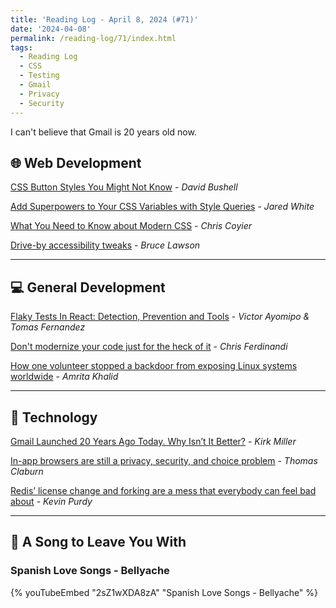 ```yaml
---
title: 'Reading Log - April 8, 2024 (#71)'
date: '2024-04-08'
permalink: /reading-log/71/index.html
tags:
  - Reading Log
  - CSS
  - Testing
  - Gmail
  - Privacy
  - Security
---
```


I can't believe that Gmail is 20 years old now.
<!-- excerpt -->

## 🌐 Web Development

[CSS Button Styles You Might Not Know](https://dbushell.com/2024/03/10/css-button-styles-you-might-not-know/) - *David Bushell*

[Add Superpowers to Your CSS Variables with Style Queries](https://thathtml.blog/2024/03/superpowered-container-style-queries/) - *Jared White*

[What You Need to Know about Modern CSS](https://frontendmasters.com/blog/what-you-need-to-know-about-modern-css-spring-2024-edition/) - *Chris Coyier*

[Drive-by accessibility tweaks](https://brucelawson.co.uk/2024/drive-by-accessibility-tweaks/) - *Bruce Lawson*

---

## 💻 General Development

[Flaky Tests In React: Detection, Prevention and Tools](https://semaphoreci.com/blog/flaky-react) - *Victor Ayomipo & Tomas Fernandez*

[Don't modernize your code just for the heck of it](https://gomakethings.com/dont-modernize-your-code-just-for-the-heck-of-it/) - *Chris Ferdinandi*

[How one volunteer stopped a backdoor from exposing Linux systems worldwide](https://www.theverge.com/2024/4/2/24119342/xz-utils-linux-backdoor-attempt) - *Amrita Khalid*

---

## 🔌 Technology

[Gmail Launched 20 Years Ago Today. Why Isn’t It Better?](https://www.insidehook.com/internet/gmail-launched-2024) - *Kirk Miller*

[In-app browsers are still a privacy, security, and choice problem](https://www.theregister.com/2024/03/27/inapp_browsers/) - *Thomas Claburn*

[Redis’ license change and forking are a mess that everybody can feel bad about](https://arstechnica.com/information-technology/2024/04/redis-license-change-and-forking-are-a-mess-that-everybody-can-feel-bad-about/) - *Kevin Purdy*

---

## 🎵 A Song to Leave You With

<h3 class="music">Spanish Love Songs - Bellyache</h3>

{% youTubeEmbed "2sZ1wXDA8zA" "Spanish Love Songs - Bellyache" %}

